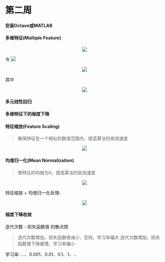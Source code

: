 # 第二周

#### 安装Octave或MATLAB

#### 多维特征(Multiple Feature)

<div align="center"><img src="http://latex.codecogs.com/svg.latex?f(x)=b&plus;w_{1}x_{1}&plus;w_{2}x_{2}&plus;...&plus;w_{n}x_{n}" /></a></div>

令 <img src="http://latex.codecogs.com/svg.latex?\inline&space;w_{0}=b,x_{0}=1" /></a>

<div align="center"><img src="http://latex.codecogs.com/svg.latex?f(x)=w_{0}x_{0}&plus;w_{1}x_{1}&plus;...&plus;w_{n}x_{n}=\begin{bmatrix}&space;w_{0}&space;&&space;w_{1}&space;&&space;...&space;&&space;w_{n}&space;\end{bmatrix}&space;\begin{bmatrix}&space;x_{0}\\&space;x_{1}\\&space;...\\&space;x_{n}&space;\end{bmatrix}=w^{T}x" /></a></div>

其中

<div align="center"><img src="http://latex.codecogs.com/svg.latex?\inline&space;\large&space;w=\begin{bmatrix}&space;w_{0}\\&space;w_{1}\\&space;...\\&space;w_{n}&space;\end{bmatrix},x=\begin{bmatrix}&space;x_{0}\\&space;x_{1}\\&space;...\\&space;x_{n}&space;\end{bmatrix}" /></a></div>

#### 多元线性回归

#### 多维特征下的梯度下降

#### 特征缩放(Feature Scaling)

> 确保特征在一个相似的数值范围内，提高算法的收敛速度

<div align="center"><img src="http://latex.codecogs.com/svg.latex?x_{i}=\frac{x_{i}}{max(x_{i})-min(x_{i})}" /></a></div>

#### 均值归一化(Mean Normalization)

> 使特征的均值为0，提高算法的收敛速度

<div align="center"><img src="http://latex.codecogs.com/svg.latex?x_{i}=x_{i}-\bar{x_{i}}" /></a></div>

特征缩放 + 均值归一化处理:

<div align="center"><img src="http://latex.codecogs.com/svg.latex?x_{i}=\frac{x_{i}-\bar{x_{i}}}{max(x_{i})-min(x_{i})}" /></a></div>

#### 梯度下降收敛

迭代次数 - 损失函数值 的散点图

> 迭代次数增加，损失函数值减小，否则，学习率偏大
> 迭代次数增加，损失函数值下降缓慢，学习率偏小

学习率: ...、0.001、0.01、0.1、1、...
